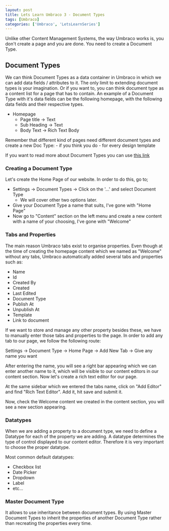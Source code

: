 ```yaml
---
layout: post
title: Lets Learn Umbraco 3 - Document Types
tags: [Umbraco]
categories: ['Umbraco', 'LetsLearnSeries']
---
```


Unlike other Content Management Systems, the way Umbraco works is, you don't
create a page and you are done. You need to create a Document Type.

## Document Types

We can think Document Types as a data container in Umbraco in which we can add
data fields / attributes to it. The only limit to extending document types is
your imagination. Or if you want to, you can think document type as a content list
for a page that has to contain.
An example of a Document Type with it's data fields can be the following homepage,
with the following data fields and their respective types.

- Homepage
    - Page title -> Text
    - Sub Heading -> Text
    - Body Text -> Rich Text Body


Remember that different kind of pages need different document types and create a
new Doc Type:
    - if you think you do
    - for every design template


If you want to read more about Document Types you can use
[this link](https://our.umbraco.org/documentation/tutorials/creating-basic-site/Document-Types)

### Creating a Document Type
Let's create the Home Page of our website. In order to do this, go to;

- Settings -> Document Types -> Click on the '...' and select Document Type
    - We will cover other two options later.
- Give your Document Type a name that suits, I've gone with "Home Page"
- Now go to "Content" section on the left menu and create a new content with
a name of your choosing, I've gone with "Welcome"


### Tabs and Properties
The main reason Umbraco tabs exist to organise properties. Even though at the
time of creating the homepage content which we named as "Welcome" without any
tabs, Umbraco automatically added several tabs and properties such as:

- Name
- Id
- Created By
- Created
- Last Edited
- Document Type
- Publish At
- Unpublish At
- Template
- Link to document

If we want to store and manage any other property besides these, we have to
manually enter those tabs and properties to the page. In order to add any tab to
our page, we follow the following route:

Settings -> Document Type -> Home Page -> Add New Tab -> Give any name you want

After entering the name, you will see a right bar appearing which we can enter
another name to it, which will be visible to our content editors in our content
section. Now let's create a rich text editor for our page.

At the same sidebar which we entered the tabs name, click on "Add Editor" and find
"Rich Text Editor". Add it, hit save and submit it.

Now, check the Welcome content we created in the content section, you will see
a new section appearing.

### Datatypes

When we are adding a property to a document type, we need to define a Datatype
for each of the property we are adding. A datatype determines the type of control
displayed to our content editor. Therefore it is very important to choose the
proper datatype.

Most common default datatypes:
- Checkbox list
- Date Picker
- Dropdown
- Label
- etc...

### Master Document Type

It allows to use inheritance between document types. By using Master Document Types
to inherit the properties of another Document Type rather than recreating the properties
every time.
